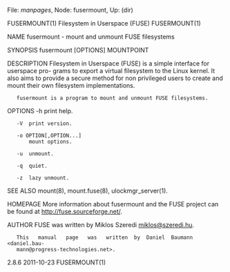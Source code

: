 File: *manpages*,  Node: fusermount,  Up: (dir)

FUSERMOUNT(1)           Filesystem in Userspace (FUSE)           FUSERMOUNT(1)



NAME
       fusermount - mount and unmount FUSE filesystems


SYNOPSIS
       fusermount [OPTIONS] MOUNTPOINT


DESCRIPTION
       Filesystem in Userspace (FUSE) is a simple interface for userspace pro-
       grams to export a virtual filesystem to the Linux kernel. It also  aims
       to provide a secure method for non privileged users to create and mount
       their own filesystem implementations.

       fusermount is a program to mount and unmount FUSE filesystems.


OPTIONS
       -h  print help.

       -V  print version.

       -o OPTION[,OPTION...]
           mount options.

       -u  unmount.

       -q  quiet.

       -z  lazy unmount.


SEE ALSO
       mount(8), mount.fuse(8), ulockmgr_server(1).


HOMEPAGE
       More information about fusermount and the FUSE project can be found  at
       <http://fuse.sourceforge.net/>.


AUTHOR
       FUSE was written by Miklos Szeredi <miklos@szeredi.hu>.

       This   manual   page   was   written  by  Daniel  Baumann  <daniel.bau-
       mann@progress-technologies.net>.



2.8.6                             2011-10-23                     FUSERMOUNT(1)
